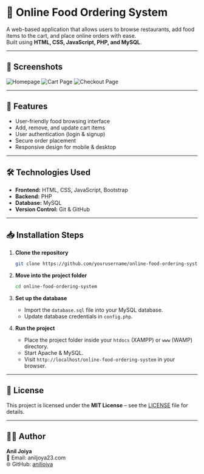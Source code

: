 # 🍔 Online Food Ordering System

A web-based application that allows users to browse restaurants, add food items to the cart, and place online orders with ease.  
Built using **HTML, CSS, JavaScript, PHP, and MySQL**.

---

## 📸 Screenshots

![Homepage](images/homepage.png)
![Cart Page](images/cart.png)
![Checkout Page](images/checkout.png)

---

## 🚀 Features

- User-friendly food browsing interface
- Add, remove, and update cart items
- User authentication (login & signup)
- Secure order placement
- Responsive design for mobile & desktop

---

## 🛠️ Technologies Used

- **Frontend:** HTML, CSS, JavaScript, Bootstrap
- **Backend:** PHP
- **Database:** MySQL
- **Version Control:** Git & GitHub

---

## 📥 Installation Steps

1. **Clone the repository**
    ```bash
    git clone https://github.com/yourusername/online-food-ordering-system.git
    ```

2. **Move into the project folder**
    ```bash
    cd online-food-ordering-system
    ```

3. **Set up the database**
    - Import the `database.sql` file into your MySQL database.
    - Update database credentials in `config.php`.

4. **Run the project**
    - Place the project folder inside your `htdocs` (XAMPP) or `www` (WAMP) directory.
    - Start Apache & MySQL.
    - Visit `http://localhost/online-food-ordering-system` in your browser.

---

## 📄 License

This project is licensed under the **MIT License** – see the [LICENSE](LICENSE) file for details.

---

## 👨‍💻 Author

**Anil Joiya**  
📧 Email: aniljoya23.com  
🌐 GitHub: [aniljoiya](https://github.com/aniljoiya)


